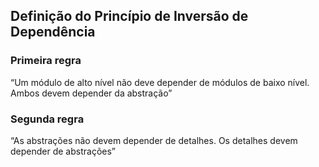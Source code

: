 ﻿## Definição do Princípio de Inversão de Dependência
### Primeira regra
“Um módulo de alto nível não deve depender de módulos de baixo nível. Ambos devem depender da abstração”
### Segunda regra
“As abstrações não devem depender de detalhes. Os detalhes devem depender de abstrações”